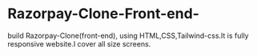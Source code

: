 # Razorpay-Clone-Front-end-
build Razorpay-Clone(front-end), using HTML,CSS,Tailwind-css.It is fully responsive website.I cover all size screens.
